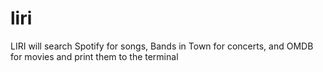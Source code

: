# liri
LIRI will search Spotify for songs, Bands in Town for concerts, and OMDB for movies and print them to the terminal
